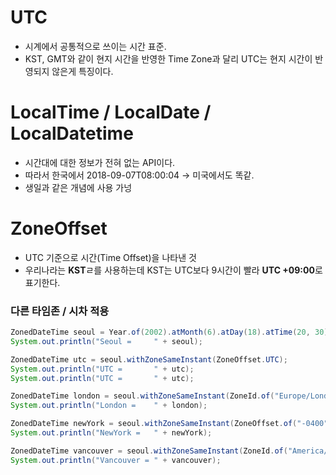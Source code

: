 # UTC
- 시계에서 공통적으로 쓰이는 시간 표준.
- KST, GMT와 같이 현지 시간을 반영한 Time Zone과 달리 UTC는 현지 시간이 반영되지 않은게 특징이다. 

# LocalTime / LocalDate / LocalDatetime

- 시간대에 대한 정보가 전혀 없는 API이다.
- 따라서 한국에서 2018-09-07T08:00:04 -> 미국에서도 똑같.
- 생일과 같은 개념에 사용 가넝

# ZoneOffset

- UTC 기준으로 시간(Time Offset)을 나타낸 것
- 우리나라는 <b>KST</b>ㄹ를 사용하는데 KST는 UTC보다 9시간이 빨라 <b>UTC +09:00</b>로 표기한다.

### 다른 타임존 / 시차 적용
```java
ZonedDateTime seoul = Year.of(2002).atMonth(6).atDay(18).atTime(20, 30).atZone(ZoneId.of("Asia/Seoul"));
System.out.println("Seoul =     " + seoul);

ZonedDateTime utc = seoul.withZoneSameInstant(ZoneOffset.UTC);
System.out.println("UTC =       " + utc);
System.out.println("UTC =       " + utc);

ZonedDateTime london = seoul.withZoneSameInstant(ZoneId.of("Europe/London"));
System.out.println("London =    " + london);

ZonedDateTime newYork = seoul.withZoneSameInstant(ZoneOffset.of("-0400"));
System.out.println("NewYork =   " + newYork);

ZonedDateTime vancouver = seoul.withZoneSameInstant(ZoneId.of("America/Vancouver"));
System.out.println("Vancouver = " + vancouver);
```
